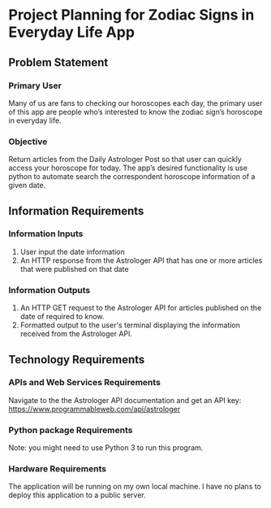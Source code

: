 # Project Planning for Zodiac Signs in Everyday Life App
## Problem Statement
### Primary User
Many of us are fans to checking our horoscopes each day, the primary user of this app are people who’s interested to know the zodiac sign’s horoscope in everyday life.
### Objective
Return articles from the Daily Astrologer Post so that user can quickly access your horoscope for today. The app’s desired functionality is use python to automate search the correspondent horoscope information of a given date.
## Information Requirements
### Information Inputs
1.	User input the date information
2.	An HTTP response from the Astrologer API that has one or more articles that were published on that date
### Information Outputs
1.	An HTTP GET request to the Astrologer API for articles published on the date of required to know.
2.	Formatted output to the user's terminal displaying the information received from the Astrologer API.
## Technology Requirements
### APIs and Web Services Requirements
Navigate to the the Astrologer API documentation and get an API key: https://www.programmableweb.com/api/astrologer
### Python package Requirements
Note: you might need to use Python 3 to run this program.
### Hardware Requirements
The application will be running on my own local machine. I have no plans to deploy this application to a public server.
